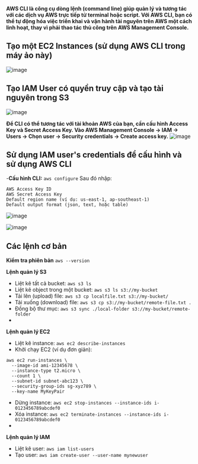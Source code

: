 **AWS CLI là công cụ dòng lệnh (command line) giúp quản lý và tương tác với các dịch vụ AWS trực tiếp từ terminal hoặc script. Với AWS CLI, bạn có thể tự động hóa việc triển khai và vận hành tài nguyên trên AWS một cách linh hoạt, thay vì phải thao tác thủ công trên AWS Management Console.**



## Tạo một EC2 Instances (sử dụng AWS CLI trong máy ảo này)

![image](https://github.com/user-attachments/assets/be48b739-2a33-4b62-85a6-308c17af5e03)

## Tạo IAM User có quyền truy cập và tạo tài nguyên trong S3

![image](https://github.com/user-attachments/assets/2b875387-4d95-47ef-8bee-ed9737520df3)

**Để CLI có thể tương tác với tài khoản AWS của bạn, cần cấu hình Access Key và Secret Access Key.
Vào AWS Management Console → IAM → Users → Chọn user → Security credentials → Create access key.**
![image](https://github.com/user-attachments/assets/dcec23fc-baa5-4de2-8c8a-c9775dca887a)


## Sử dụng IAM user's credentials để cấu hình và sử dụng AWS CLI
-**Cấu hình CLI:**
`aws configure`
Sau đó nhập:
```
AWS Access Key ID
AWS Secret Access Key
Default region name (ví dụ: us-east-1, ap-southeast-1)
Default output format (json, text, hoặc table)
```
![image](https://github.com/user-attachments/assets/62ecba40-1ce9-403e-8992-57bf832f8cd9)


![image](https://github.com/user-attachments/assets/4931f245-8006-46a7-a926-00df3d73e865)

## Các lệnh cơ bản
**Kiểm tra phiên bản**
`aws --version`

**Lệnh quản lý S3**
- Liệt kê tất cả bucket: `aws s3 ls`
- Liệt kê object trong một bucket: `aws s3 ls s3://my-bucket`
- Tải lên (upload) file: `aws s3 cp localfile.txt s3://my-bucket/`
- Tải xuống (download) file: `aws s3 cp s3://my-bucket/remote-file.txt .`
- Đồng bộ thư mục: `aws s3 sync ./local-folder s3://my-bucket/remote-folder`
- 
**Lệnh quản lý EC2**
- Liệt kê instance: `aws ec2 describe-instances`
- Khởi chạy EC2 (ví dụ đơn giản):
```
aws ec2 run-instances \
  --image-id ami-12345678 \
  --instance-type t2.micro \
  --count 1 \
  --subnet-id subnet-abc123 \
  --security-group-ids sg-xyz789 \
  --key-name MyKeyPair
```
- Dừng instance: `aws ec2 stop-instances --instance-ids i-0123456789abcdef0`
- Xóa instance: `aws ec2 terminate-instances --instance-ids i-0123456789abcdef0`
- 
**Lệnh quản lý IAM**
- Liệt kê user: `aws iam list-users`
- Tạo user: `aws iam create-user --user-name mynewuser`
